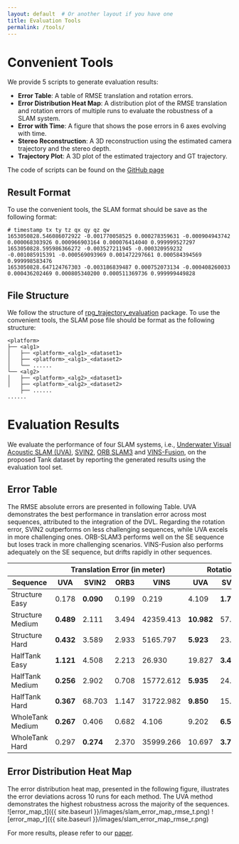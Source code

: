 ```yaml
---
layout: default  # Or another layout if you have one
title: Evaluation Tools
permalink: /tools/ 
---
```


# Convenient Tools

We provide 5 scripts to generate evaluation results:
- **Error Table**: A table of RMSE translation and rotation errors.
- **Error Distribution Heat Map**: A distribution plot of the RMSE translation and rotation errors of multiple runs to evaluate the robustness of a SLAM system.
- **Error with Time**: A figure that shows the pose errors in 6 axes evolving with time.
- **Stereo Reconstruction**: A 3D reconstruction using the estimated camera trajectory and the stereo depth.
- **Trajectory Plot**: A 3D plot of the estimated trajectory and GT trajectory.


The code of scripts can be found on the [GitHub page]()

## Result Format
To use the convenient tools, the SLAM format should be save as the following format:

```
# timestamp tx ty tz qx qy qz qw
1653050828.546086072922 -0.001770058525 0.000278359631 -0.000904943742 0.000068303926 0.000966903164 0.000076414040 0.999999527297
1653050828.595986366272 -0.003527211945 -0.000320959232 -0.001085915391 -0.000569093969 0.001472297661 0.000584394569 0.999998583476
1653050828.647124767303 -0.003186839487 0.000752073134 -0.000408260033 0.000436202469 0.000805340200 0.000511369736 0.999999449828
```

## File Structure
We follow the structure of [rpg_trajectory_evaluation](https://github.com/uzh-rpg/rpg_trajectory_evaluation) package.
To use the convenient tools, the SLAM pose file should be format as the following structure:

```
<platform>
├── <alg1>
│   ├── <platform>_<alg1>_<dataset1>
│   ├── <platform>_<alg1>_<dataset2>
│   └── ......
└── <alg2>
│   ├── <platform>_<alg2>_<dataset1>
│   ├── <platform>_<alg2>_<dataset2>
    ├── ......
......
```


# Evaluation Results
We evaluate the performance of four SLAM systems, i.e., [Underwater Visual Acoustic SLAM (UVA)](https://ieeexplore.ieee.org/document/9636258), [SVIN2](https://journals.sagepub.com/doi/full/10.1177/02783649221110259), [ORB SLAM3](https://ieeexplore.ieee.org/document/9440682) and [VINS-Fusion](https://github.com/HKUST-Aerial-Robotics/VINS-Fusion), on the proposed Tank dataset by reporting the generated results using the evaluation tool set.

## Error Table
The RMSE absolute errors are presented in following Table. UVA demonstrates the best performance in translation error across most sequences, attributed to the integration of the DVL. Regarding the rotation error, SVIN2 outperforms on less challenging sequences, while UVA excels in more challenging ones. ORB-SLAM3 performs well on the SE sequence but loses track in more challenging scenarios. VINS-Fusion also performs adequately on the SE sequence, but drifts rapidly in other sequences.

<table>
  <thead>
    <tr>
      <th></th>
      <th colspan="4">Translation Error (in meter)</th>
      <th colspan="4">Rotation Error (in degree)</th>
    </tr>
    <tr>
      <th>Sequence</th>
      <th>UVA</th>
      <th>SVIN2</th>
      <th>ORB3</th>
      <th>VINS</th>
      <th>UVA</th>
      <th>SVIN2</th>
      <th>ORB3</th>
      <th>VINS</th>
    </tr>
  </thead>
  <tbody>
    <tr>
      <td>Structure Easy</td>
      <td>0.178</td>
      <td><strong>0.090</strong></td>
      <td>0.199</td>
      <td>0.219</td>
      <td>4.109</td>
      <td><strong>1.756</strong></td>
      <td>4.183</td>
      <td>2.321</td>
    </tr>
    <tr>
      <td>Structure Medium</td>
      <td><strong>0.489</strong></td>
      <td>2.111</td>
      <td>3.494</td>
      <td>42359.413</td>
      <td><strong>10.982</strong></td>
      <td>57.510</td>
      <td>90.014</td>
      <td>65.957</td>
    </tr>
    <tr>
      <td>Structure Hard</td>
      <td><strong>0.432</strong></td>
      <td>3.589</td>
      <td>2.933</td>
      <td>5165.797</td>
      <td><strong>5.923</strong></td>
      <td>23.439</td>
      <td>102.615</td>
      <td>38.244</td>
    </tr>
    <tr>
      <td>HalfTank Easy</td>
      <td><strong>1.121</strong></td>
      <td>4.508</td>
      <td>2.213</td>
      <td>26.930</td>
      <td>19.827</td>
      <td><strong>3.456</strong></td>
      <td>48.613</td>
      <td>8.435</td>
    </tr>
    <tr>
      <td>HalfTank Medium</td>
      <td><strong>0.256</strong></td>
      <td>2.902</td>
      <td>0.708</td>
      <td>15772.612</td>
      <td><strong>5.935</strong></td>
      <td>24.153</td>
      <td>15.159</td>
      <td>45.991</td>
    </tr>
    <tr>
      <td>HalfTank Hard</td>
      <td><strong>0.367</strong></td>
      <td>68.703</td>
      <td>1.147</td>
      <td>31722.982</td>
      <td><strong>9.850</strong></td>
      <td>15.647</td>
      <td>22.236</td>
      <td>92.070</td>
    </tr>
    <tr>
      <td>WholeTank Medium</td>
      <td><strong>0.267</strong></td>
      <td>0.406</td>
      <td>0.682</td>
      <td>4.106</td>
      <td>9.202</td>
      <td><strong>6.578</strong></td>
      <td>8.195</td>
      <td>91.497</td>
    </tr>
    <tr>
      <td>WholeTank Hard</td>
      <td>0.297</td>
      <td><strong>0.274</strong></td>
      <td>2.370</td>
      <td>35999.266</td>
      <td>10.697</td>
      <td><strong>3.796</strong></td>
      <td>30.504</td>
      <td>28.585</td>
    </tr>
  </tbody>
</table>


## Error Distribution Heat Map
The error distribution heat map, presented in the following figure, illustrates the error deviations across 10 runs for each method. The UVA method demonstrates the highest robustness across the majority of the sequences.
![error_map_t]({{ site.baseurl }}/images/slam_error_map_rmse_t.png)
![error_map_r]({{ site.baseurl }}/images/slam_error_map_rmse_r.png)

For more results, please refer to our [paper]().
